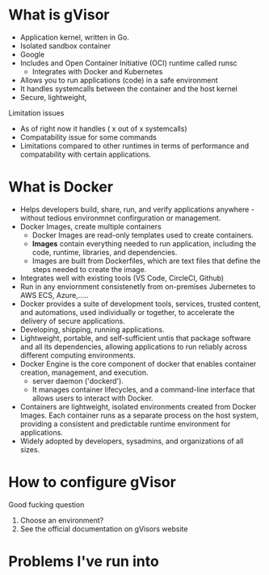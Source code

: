 
# What is gVisor
- Application kernel, written in Go. 
- Isolated sandbox container
- Google
- Includes and Open Container Initiative (OCI) runtime called runsc
	- Integrates with Docker and Kubernetes
- Allows you to run applications (code) in a safe environment
- It handles systemcalls between the container and the host kernel
-  Secure, lightweight, 

Limitation issues
- As of right now it handles ( x out of x systemcalls)
- Compatability issue for some commands
- Limitations compared to other runtimes in terms of performance and compatability with certain applications.

# What is Docker
- Helps developers build, share, run, and verify applications anywhere - without tedious environmnet confirguration or management. 
- Docker Images, create multiple containers
	- Docker Images are read-only templates used to create containers. 
	- **Images** contain everything needed to run application, including the code, runtime, libraries, and dependencies.
	- Images are built from Dockerfiles, which are text files that define the steps needed to create the image. 
- Integrates well with existing tools (VS Code, CircleCI, Github)
- Run in any enviornment consistenetly from on-premises Jubernetes to AWS ECS, Azure,.....
- Docker provides a suite of development tools, services, trusted content, and automations, used individually or together, to accelerate the delivery of secure applications.
- Developing, shipping, running applications. 
- Lightweight, portable, and self-sufficient untis that package software and all its dependencies, allowing applications to run reliably across different computing environments. 
- Docker Engine is the core component of docker that enables container creation, management, and execution. 
	- server daemon ('dockerd').
	- It manages container lifecycles, and a command-line interface that allows users to interact with Docker. 
- Containers are lightweight, isolated environments created from Docker Images. Each container runs as a separate process on the host system, providing a consistent and predictable runtime environment for applications. 
- Widely adopted by developers, sysadmins, and organizations of all sizes.

# How to configure gVisor
Good fucking question

1. Choose an environment?
2. See the official documentation on gVisors website



# Problems I've run into
